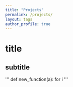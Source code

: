 ```yaml
---
title: "Projects"
permalink: /projects/
layout: tags
author_profile: true
---
```


# title

## subtitle

''' 
def new_function(a):
  for i
'''
